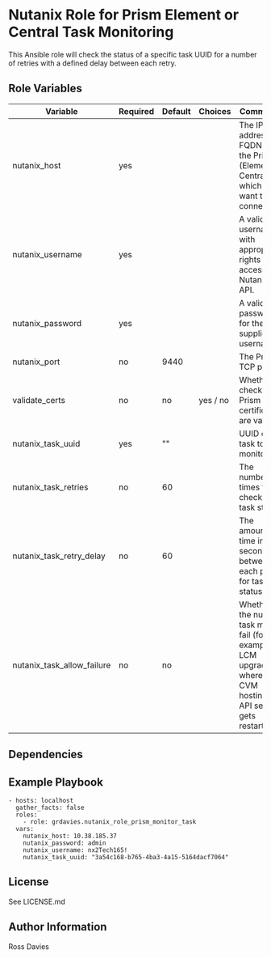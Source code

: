 # Nutanix Role for Prism Element or Central Task Monitoring

This Ansible role will check the status of a specific task UUID for a number of retries with a defined delay between each retry.

## Role Variables

| Variable                   | Required | Default | Choices                                                                         | Comments                                                                                                                                           |
|----------------------------|----------|---------|---------------------------------------------------------------------------------|----------------------------------------------------------------------------------------------------------------------------------------------------|
| nutanix_host               | yes      |         |                                                                                 | The IP address or FQDN for the Prism (Element or Central) to which you want to connect.                                                            |
| nutanix_username           | yes      |         |                                                                                 | A valid username with appropriate rights to access the Nutanix API.                                                                                |
| nutanix_password           | yes      |         |                                                                                 | A valid password for the supplied username.                                                                                                        |
| nutanix_port               | no       | 9440    |                                                                                 | The Prism TCP port.                                                                                                                                |
| validate_certs             | no       | no      | yes / no                                                                        | Whether to check if Prism UI certificates are valid.                                                                                               |
| nutanix_task_uuid          | yes      | ""      |                                                                                 | UUID of task to be monitored                                                                                                                       |
| nutanix_task_retries       | no       | 60      |                                                                                 | The number of times to check the task status                                                                                                       |
| nutanix_task_retry_delay   | no       | 60      |                                                                                 | The amount of time in seconds between each poll for task status                                                                                    |
| nutanix_task_allow_failure | no       | no      |                                                                                 | Whether the nutanix task may fail (for example an LCM upgrade where the CVM hosting the API service gets restarted)                                |

## Dependencies

## Example Playbook

```
- hosts: localhost
  gather_facts: false
  roles:
    - role: grdavies.nutanix_role_prism_monitor_task
  vars:
    nutanix_host: 10.38.185.37
    nutanix_password: admin
    nutanix_username: nx2Tech165!
    nutanix_task_uuid: "3a54c168-b765-4ba3-4a15-5164dacf7064"
```

## License

See LICENSE.md

## Author Information

Ross Davies
